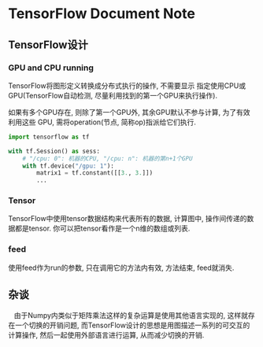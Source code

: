 # TensorFlow Document Note

## TensorFlow设计 

### GPU and CPU running

TensorFlow将图形定义转换成分布式执行的操作, 不需要显示
指定使用CPU或GPU(TensorFlow自动检测, 尽量利用找到的第一个GPU来执行操作).

如果有多个GPU存在, 则除了第一个GPU外, 其余GPU默认不参与计算, 为了有效利用这些
GPU, 需将operation(节点, 简称op)指派给它们执行.
```python
import tensorflow as tf

with tf.Session() as sess:
    # "/cpu: 0": 机器的CPU, "/cpu: n": 机器的第n+1个GPU
    with tf.device("/gpu: 1"):
        matrix1 = tf.constant([[3., 3.]])
        ...
```

### Tensor

TensorFlow中使用tensor数据结构来代表所有的数据, 计算图中, 操作间传递的数据都是tensor.
你可以把tensor看作是一个n维的数组或列表.

### feed

使用feed作为run的参数, 只在调用它的方法内有效, 方法结束, feed就消失.

## 杂谈

&nbsp;&nbsp;&nbsp;由于Numpy内类似于矩阵乘法这样的复杂运算是使用其他语言实现的, 这样就存在一个切换的开销问题,
而TensorFlow设计的思想是用图描述一系列的可交互的计算操作, 然后一起使用外部语言进行运算, 
从而减少切换的开销.
